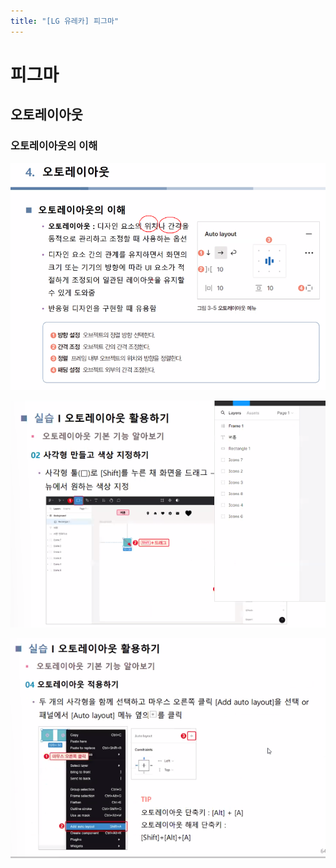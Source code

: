 ```yaml
---
title: "[LG 유레카] 피그마"
---
```


# 피그마

## 오토레이아웃

### 오토레이아웃의 이해



![image-20240801092316909](../../../images/Untitled/image-20240801092316909.png)

![image-20240801092554449](../../../images/Untitled/image-20240801092554449.png)

![image-20240801092741367](../../../images/Untitled/image-20240801092741367.png)